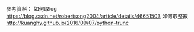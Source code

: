 
參考資料：
如何取log https://blog.csdn.net/robertsong2004/article/details/46651503
如何取整數 http://kuanghy.github.io/2016/09/07/python-trunc
